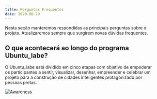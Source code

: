 ```yaml
---
title: Perguntas Frequentes
date: 2020-06-20
---
```


Nesta seção manteremos respondidas as principais perguntas sobre o projeto. Atualizaremos sempre que surgirem novas dúvidas frequentes.

## O que acontecerá ao longo do programa Ubuntu_labe?

O Ubuntu_labe está dividido em cinco etapas com objetivo de empoderar os participantes a sentir, visualizar, desenhar, empreender e celebrar um projeto para a construção de cidades inteligentes protagonizado por pessoas pretas. 

![Awareness](https://ubuntulabe.netlify.app/images/noun_Awareness_2380685.svg)

